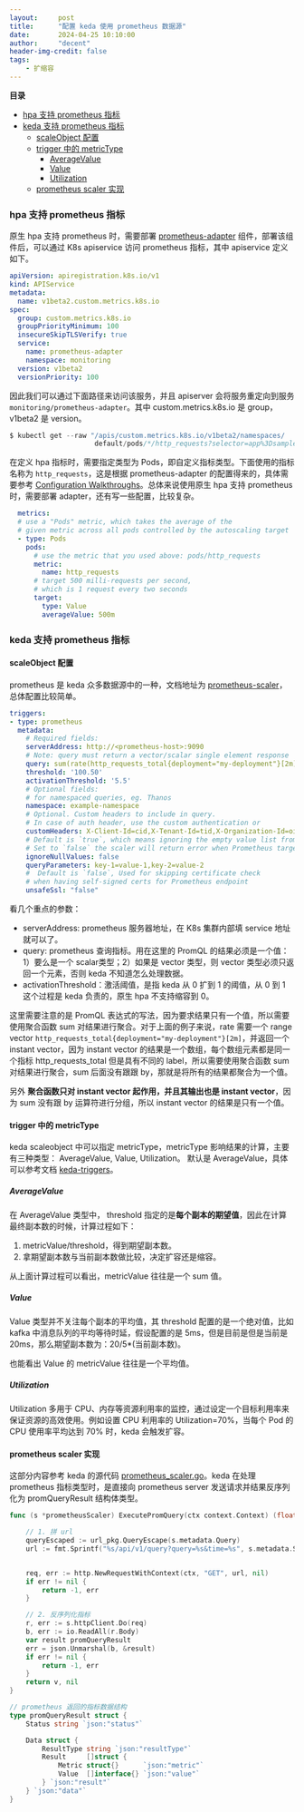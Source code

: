 ```yaml
---
layout:     post
title:      "配置 keda 使用 prometheus 数据源"
date:       2024-04-25 10:10:00
author:     "decent"
header-img-credit: false
tags:
    - 扩缩容
---
```


**目录**
- [hpa 支持 prometheus 指标](#hpa-支持-prometheus-指标)
- [keda 支持 prometheus 指标](#keda-支持-prometheus-指标)
  - [scaleObject 配置](#scaleobject-配置)
  - [trigger 中的 metricType](#trigger-中的-metrictype)
    - [AverageValue](#averagevalue)
    - [Value](#value)
    - [Utilization](#utilization)
  - [prometheus scaler 实现](#prometheus-scaler-实现)

### hpa 支持 prometheus 指标
原生 hpa 支持 prometheus 时，需要部署 [prometheus-adapter](https://github.com/kubernetes-sigs/prometheus-adapter/blob/master/docs/walkthrough.md) 组件，部署该组件后，可以通过 K8s apiservice 访问 prometheus 指标，其中 apiservice 定义如下。
```yaml
apiVersion: apiregistration.k8s.io/v1
kind: APIService
metadata:
  name: v1beta2.custom.metrics.k8s.io
spec:
  group: custom.metrics.k8s.io
  groupPriorityMinimum: 100
  insecureSkipTLSVerify: true
  service:
    name: prometheus-adapter
    namespace: monitoring
  version: v1beta2
  versionPriority: 100
```
因此我们可以通过下面路径来访问该服务，并且 apiserver 会将服务重定向到服务 `monitoring/prometheus-adapter`。其中 custom.metrics.k8s.io 是 group，v1beta2 是 version。
```s
$ kubectl get --raw "/apis/custom.metrics.k8s.io/v1beta2/namespaces/
                     default/pods/*/http_requests?selector=app%3Dsample-app"
```
在定义 hpa 指标时，需要指定类型为 Pods，即自定义指标类型。下面使用的指标名称为 `http_requests`，这是根据 prometheus-adapter 的配置得来的，具体需要参考 [Configuration Walkthroughs](https://github.com/kubernetes-sigs/prometheus-adapter/blob/master/docs/config-walkthrough.md)。总体来说使用原生 hpa 支持 prometheus 时，需要部署 adapter，还有写一些配置，比较复杂。
```yaml
  metrics:
  # use a "Pods" metric, which takes the average of the
  # given metric across all pods controlled by the autoscaling target
  - type: Pods
    pods:
      # use the metric that you used above: pods/http_requests
      metric:
        name: http_requests
      # target 500 milli-requests per second,
      # which is 1 request every two seconds
      target:
        type: Value
        averageValue: 500m
```

### keda 支持 prometheus 指标
#### scaleObject 配置
prometheus 是 keda 众多数据源中的一种，文档地址为 [prometheus-scaler](https://keda.sh/docs/2.15/scalers/prometheus/)，总体配置比较简单。
```yaml
triggers:
- type: prometheus
  metadata:
    # Required fields:
    serverAddress: http://<prometheus-host>:9090
    # Note: query must return a vector/scalar single element response
    query: sum(rate(http_requests_total{deployment="my-deployment"}[2m])) 
    threshold: '100.50'
    activationThreshold: '5.5'
    # Optional fields:
    # for namespaced queries, eg. Thanos
    namespace: example-namespace  
    # Optional. Custom headers to include in query. 
    # In case of auth header, use the custom authentication or 
    customHeaders: X-Client-Id=cid,X-Tenant-Id=tid,X-Organization-Id=oid relevant authModes.
    # Default is `true`, which means ignoring the empty value list from Prometheus. 
    # Set to `false` the scaler will return error when Prometheus target is lost
    ignoreNullValues: false 
    queryParameters: key-1=value-1,key-2=value-2
    #  Default is `false`, Used for skipping certificate check 
    # when having self-signed certs for Prometheus endpoint 
    unsafeSsl: "false"    
```
看几个重点的参数：
* serverAddress: prometheus 服务器地址，在 K8s 集群内部填 service 地址就可以了。
* query: prometheus 查询指标。用在这里的 PromQL 的结果必须是一个值：1）要么是一个 scalar类型；2）如果是 vector 类型，则 vector 类型必须只返回一个元素，否则 keda 不知道怎么处理数据。
* activationThreshold：激活阈值，是指 keda 从 0 扩到 1 的阈值，从 0 到 1 这个过程是 keda 负责的，原生 hpa 不支持缩容到 0。

这里需要注意的是 PromQL 表达式的写法，因为要求结果只有一个值，所以需要使用聚合函数 sum 对结果进行聚合。对于上面的例子来说，rate 需要一个 range vector `http_requests_total{deployment="my-deployment"}[2m]`，并返回一个 instant vector，因为 instant vector 的结果是一个数组，每个数组元素都是同一个指标 http_requests_total 但是具有不同的 label，所以需要使用聚合函数 sum 对结果进行聚合，sum 后面没有跟跟 by，那就是将所有的结果都聚合为一个值。

另外 **聚合函数只对 instant vector 起作用，并且其输出也是 instant vector**，因为 sum 没有跟 by 运算符进行分组，所以 instant vector 的结果是只有一个值。

#### trigger 中的 metricType
keda scaleobject 中可以指定 metricType，metricType 影响结果的计算，主要有三种类型： AverageValue, Value, Utilization。 默认是 AverageValue，具体可以参考文档 [keda-triggers](https://keda.sh/docs/2.15/reference/scaledobject-spec/#triggers)。

##### AverageValue
在 AverageValue 类型中， threshold 指定的是**每个副本的期望值**，因此在计算最终副本数的时候，计算过程如下：
1. metricValue/threshold，得到期望副本数。
2. 拿期望副本数与当前副本数做比较，决定扩容还是缩容。

从上面计算过程可以看出，metricValue 往往是一个 sum 值。

##### Value
Value 类型并不关注每个副本的平均值，其 threshold 配置的是一个绝对值，比如 kafka 中消息队列的平均等待时延，假设配置的是 5ms，但是目前是但是当前是 20ms，那么期望副本数为：20/5*(当前副本数)。

也能看出 Value 的 metricValue 往往是一个平均值。

##### Utilization
Utilization 多用于 CPU、内存等资源利用率的监控，通过设定一个目标利用率来保证资源的高效使用。例如设置 CPU 利用率的 Utilization=70%，当每个 Pod 的 CPU 使用率平均达到 70% 时，keda 会触发扩容。

#### prometheus scaler 实现
这部分内容参考 keda 的源代码 [prometheus_scaler.go](https://github.com/kedacore/keda/blob/main/pkg/scalers/prometheus_scaler.go)。keda 在处理 prometheus 指标类型时，是直接向 prometheus server 发送请求并结果反序列化为 promQueryResult 结构体类型。
```go
func (s *prometheusScaler) ExecutePromQuery(ctx context.Context) (float64, error) {

	// 1. 拼 url
	queryEscaped := url_pkg.QueryEscape(s.metadata.Query)
	url := fmt.Sprintf("%s/api/v1/query?query=%s&time=%s", s.metadata.ServerAddress, queryEscaped, t)


	req, err := http.NewRequestWithContext(ctx, "GET", url, nil)
	if err != nil {
		return -1, err
	}

	// 2. 反序列化指标
	r, err := s.httpClient.Do(req)
	b, err := io.ReadAll(r.Body)
	var result promQueryResult
	err = json.Unmarshal(b, &result)
	if err != nil {
		return -1, err
	}
	return v, nil
}

// prometheus 返回的指标数据结构
type promQueryResult struct {
	Status string `json:"status"`

	Data struct {
		ResultType string `json:"resultType"`
		Result     []struct {
			Metric struct{}      `json:"metric"`
			Value  []interface{} `json:"value"`
		} `json:"result"`
	} `json:"data"`
}
```